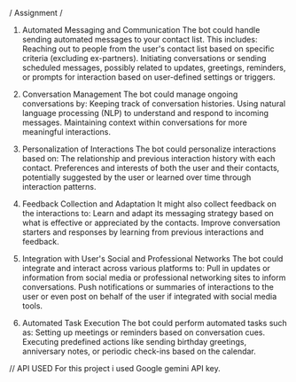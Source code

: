 /  Assignment  /


1. Automated Messaging and Communication
The bot could handle sending automated messages to your contact list. This includes:
Reaching out to people from the user's contact list based on specific criteria (excluding ex-partners).
Initiating conversations or sending scheduled messages, possibly related to updates, greetings, reminders, or prompts for interaction based on user-defined settings or triggers.

2. Conversation Management
The bot could manage ongoing conversations by:
Keeping track of conversation histories.
Using natural language processing (NLP) to understand and respond to incoming messages.
Maintaining context within conversations for more meaningful interactions.

3. Personalization of Interactions
The bot could personalize interactions based on:
The relationship and previous interaction history with each contact.
Preferences and interests of both the user and their contacts, potentially suggested by the user or learned over time through interaction patterns.

4. Feedback Collection and Adaptation
It might also collect feedback on the interactions to:
Learn and adapt its messaging strategy based on what is effective or appreciated by the contacts.
Improve conversation starters and responses by learning from previous interactions and feedback.

5. Integration with User's Social and Professional Networks
The bot could integrate and interact across various platforms to:
Pull in updates or information from social media or professional networking sites to inform conversations.
Push notifications or summaries of interactions to the user or even post on behalf of the user if integrated with social media tools.

6. Automated Task Execution
The bot could perform automated tasks such as:
Setting up meetings or reminders based on conversation cues.
Executing predefined actions like sending birthday greetings, anniversary notes, or periodic check-ins based on the calendar.

// API USED
For this project i used Google gemini API key. 

